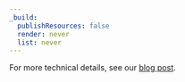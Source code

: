 ```yaml
---
_build:
  publishResources: false
  render: never
  list: never
---
```

For more technical details, see our [blog post](https://blog.cloudflare.com/api-abuse-detection/).
